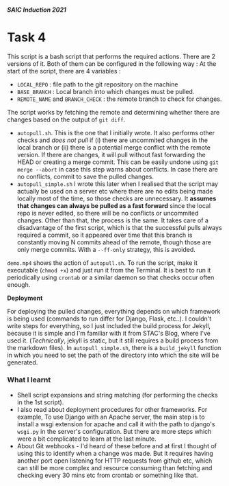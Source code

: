 ##### SAIC Induction 2021
# Task 4

This script is a bash script that performs the required actions. There are 2 versions of it. Both of them can be configured in the following way :
At the start of the script, there are 4 variables :
- `LOCAL_REPO` : file path to the git repository on the machine
- `BASE_BRANCH` : Local branch into which changes must be pulled.
- `REMOTE_NAME` and `BRANCH_CHECK` : the remote branch to check for changes.

The script works by fetching the remote and determining whether there are changes based on the output of `git diff`. 
- `autopull.sh`. This is the one that I initially wrote. It also performs other checks and *does not pull* if (i) there are uncommited changes in the local branch or (ii) there is a potential merge conflict with the remote version. 
If there are changes, it will pull without fast forwarding the HEAD or creating a merge commit. This can be easily undone using `git merge --abort` in case this step warns about conflicts. In case there are no conflicts, commit to save the pulled changes.
- `autopull_simple.sh` I wrote this later when I realised that the script may actually be used on a server etc where there are no edits being made locally most of the time, so those checks are unnecessary. It **assumes that changes can always be pulled as a fast forward** since the local repo is never edited, so there will be no conflicts or uncommited changes. Other than that, the process is the same. It takes care of a disadvantage of the first script, which is that the successful pulls always required a commit, so it appeared over time that this branch is constantly moving N commits ahead of the remote, though those are only merge commits. With a `--ff-only` strategy, this is avoided.

`demo.mp4` shows the action of `autopull.sh`. To run the script, make it executable (`chmod +x`) and just run it from the Terminal.
It is best to run it periodically using `crontab` or a similar daemon so that checks occur often enough.

**Deployment**

For deploying the pulled changes, everything depends on which framework is being used (commands to run differ for Django, Flask, etc..). I couldn't write steps for everything, so I just included the build process for Jekyll, because it is simple and I'm familiar with it from STAC's Blog, where I've used it. (*Technically*, jekyll is static, but it still requires a build process from the markdown files). In `autopull_simple.sh`, there is a `build_jekyll` function in which you need to set the path of the directory into which the site will be generated.

### What I learnt
- Shell script expansions and string matching (for performing the checks in the 1st script).
- I also read about deployment procedures for other frameworks. For example, To use Django with an Apache server, the main step is to install a wsgi extension for apache and call it with the path to django's `wsgi.py` in the server's configuration. But there are more steps which were a bit complicated to learn at the last minute.
- About Git webhooks - I'd heard of these before and at first I thought of using this to identify when a change was made. But it requires having another port open listening for HTTP requests from github etc, which can still be more complex and resource consuming than fetching and checking every 30 mins etc from crontab or something like that.

